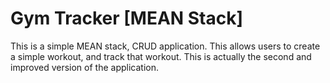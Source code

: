 # Gym Tracker [MEAN Stack]
 This is a simple MEAN stack, CRUD application. This allows users to create a simple workout, and track that workout. This is actually the second and improved version of the application.
